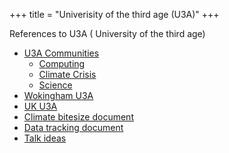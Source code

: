 +++
title = "Univerisity of the third age (U3A)"
+++

References to U3A ( University of the third age)
<!--more-->
* [U3A Communities](https://u3acommunities.org/)
  * [Computing](https://u3acommunities.org/interest-groups/computing/)
  * [Climate Crisis](https://u3acommunities.org/interest-groups/climate/)
  * [Science](https://u3acommunities.org/interest-groups/science-technology/)
* [Wokingham U3A](https://www.wokinghamu3a.org.uk/)
* [UK U3A](https://www.u3a.org.uk/)
* [Climate bitesize document](https://rb.gy/4291po)
* [Data tracking document](https://docs.google.com/document/d/1FgRzSBZ5C534PsJzd2cbabdGkAKeNvQjCtwNTumDpgk/edit#heading=h.a5p6efiy3iup)
* [Talk ideas](https://docs.google.com/document/d/1pASfI1FncV6hQ92taPhh9RchlAfdaTpti-Bz5coO_-Y/edit)
